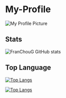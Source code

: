 
# My-Profile
![My Profile Picture](https://user-images.githubusercontent.com/88813149/129353279-0b35966c-aa8d-496d-b690-1c3ae43678b6.jpg)

## Stats
![FranChouG GitHub stats](https://github-readme-stats.vercel.app/api?username=FranChouG&show_icons=true&theme=radical)

## Top Language 
[![Top Langs](https://github-readme-stats.vercel.app/api/top-langs/?username=FranChouG)](https://github.com/anuraghazra/github-readme-stats)

[![Top Langs](https://github-readme-stats.vercel.app/api/top-langs/?username=FranChouG&layout=compact)](https://github.com/anuraghazra/github-readme-stats)
